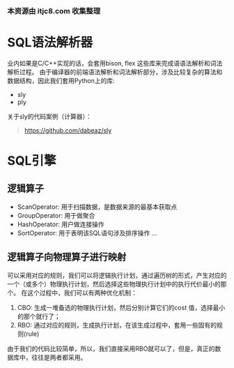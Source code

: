 ### 本资源由 itjc8.com 收集整理
# SQL语法解析器
业内如果是C/C++实现的话，会套用bison, flex 这些库来完成语语法解析和词法解析过程。
由于编译器的前端语法解析和词法解析部分，涉及比较复杂的算法和数据结构，因此我们套用Python上的库:
- sly
- ply

关于sly的代码案例（计算器）：
> https://github.com/dabeaz/sly

# SQL引擎
## 逻辑算子
- ScanOperator: 用于扫描数据，是数据来源的最基本获取点
- GroupOperator: 用于做聚合
- HashOperator: 用户做连接操作
- SortOperator: 用于表明该SQL语句涉及排序操作
...

## 逻辑算子向物理算子进行映射
可以采用对应的规则，我们可以将逻辑执行计划，通过遍历树的形式，产生对应的一个（或多个）物理执行计划，然后选择这些物理执行计划中的执行代价最小的那个。
在这个过程中，我们可以有两种优化机制：
1. CBO: 生成一堆备选的物理执行计划，然后分别计算它们的cost 值，选择最小的那个就行了；
2. RBO: 通过对应的规则，生成执行计划，在该生成过程中，套用一些固有的规则(rule)

由于我们的代码比较简单，所以，我们直接采用RBO就可以了，但是，真正的数据库中，往往是两者都采用。

